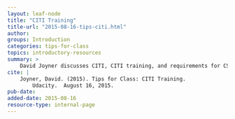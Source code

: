 ```yaml
---
layout: leaf-node
title: "CITI Training"
title-url: "2015-08-16-tips-citi.html"
author: 
groups: Introduction
categories: tips-for-class
topics: introductory-resources
summary: >
    David Joyner discusses CITI, CITI training, and requirements for CS6460.
cite: |
    Joyner, David. (2015). Tips for Class: CITI Training.
        Udacity.  August 16, 2015.
pub-date: 
added-date: 2015-08-16
resource-type: internal-page
---
```

